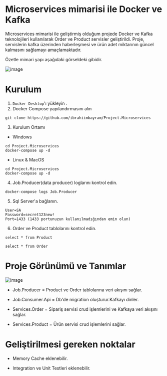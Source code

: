 # Microservices mimarisi ile Docker ve Kafka

Microservices mimarisi ile geliştirmiş olduğum projede Docker ve Kafka teknolojileri kullanılarak
Order ve Product servisler geliştirildi.
Proje, servislerin kafka üzerinden haberleşmesi ve ürün adet miktarının güncel kalmasını sağlamayı amaçlamaktadır.

Özetle mimari yapı aşağıdaki görseldeki gibidir.

![image](https://user-images.githubusercontent.com/47785669/174316822-3232d67b-ae7c-4109-b20e-c12303ae8d41.png)



# Kurulum

1. `Docker Desktop`'ı yükleyin .
2. Docker Compose yapılandırmasını alın

```
git clone https://github.com/ibrahiimbayram/Project.Microservices
```


3. Kurulum Ortamı

* Windows

```
cd Project.Microservices
docker-compose up -d
```


* Linux & MacOS

```
cd Project.Microservices
docker-compose up -d
```

4. Job.Producer(data producer) loglarını kontrol edin.

```
docker-compose logs Job.Producer
```

5. Sql Server'a bağlanın.

```
User=SA
Password=secret123new!
Port=1433 (1433 portunuzun kullanılmadığından emin olun)
```

6. Order ve Product tablolarını kontrol edin.
```
select * from Product

select * from Order
```

# Proje Görünümü ve Tanımlar

![image](https://user-images.githubusercontent.com/47785669/174255939-e8dc200c-547b-499a-92f6-208fe9d1bbe1.png)

* Job.Producer = Product ve Order tablolarına veri akışını sağlar.

* Job.Consumer.Api = Db'de migration oluşturur.Kafkayı dinler.

* Services.Order = Sipariş servisi crud işlemlerini ve Kafkaya veri akışını sağlar.

* Services.Product = Ürün servisi crud işlemlerini sağlar.

# Geliştirilmesi gereken noktalar

* Memory Cache eklenebilir.

* Integration ve Unit Testleri eklenebilir.

